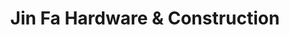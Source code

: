 ---
title: "Jin Fa Hardware & Construction"
url: /balanga/jin-fa-hardware-and-construction/
shop: trade
---
